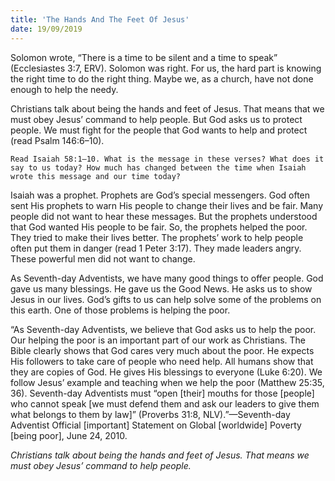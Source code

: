 ```yaml
---
title: 'The Hands And The Feet Of Jesus'
date: 19/09/2019
---
```


Solomon wrote, “There is a time to be silent and a time to speak” (Ecclesiastes 3:7, ERV). Solomon was right. For us, the hard part is knowing the right time to do the right thing. Maybe we, as a church, have not done enough to help the needy.

Christians talk about being the hands and feet of Jesus. That means that we must obey Jesus’ command to help people. But God asks us to protect people. We must fight for the people that God wants to help and protect (read Psalm 146:6–10). 

`Read Isaiah 58:1–10. What is the message in these verses? What does it say to us today? How much has changed between the time when Isaiah wrote this message and our time today?`

Isaiah was a prophet. Prophets are God’s special messengers. God often sent His prophets to warn His people to change their lives and be fair. Many people did not want to hear these messages. But the prophets understood that God wanted His people to be fair. So, the prophets helped the poor. They tried to make their lives better. The prophets’ work to help people often put them in danger (read 1 Peter 3:17). They made leaders angry. These powerful men did not want to change.

As Seventh-day Adventists, we have many good things to offer people. God gave us many blessings. He gave us the Good News. He asks us to show Jesus in our lives. God’s gifts to us can help solve some of the problems on this earth. One of those problems is helping the poor.

“As Seventh-day Adventists, we believe that God asks us to help the poor. Our helping the poor is an important part of our work as Christians. The Bible clearly shows that God cares very much about the poor. He expects His followers to take care of people who need help. All humans show that they are copies of God. He gives His blessings to everyone (Luke 6:20). We follow Jesus’ example and teaching when we help the poor (Matthew 25:35, 36). Seventh-day Adventists must “open [their] mouths for those [people] who cannot speak [we must defend them and ask our leaders to give them what belongs to them by law]” (Proverbs 31:8, NLV).”—Seventh-day Adventist Official [important] Statement on Global [worldwide] Poverty [being poor], June 24, 2010.

*Christians talk about being the hands and feet of Jesus. That means we must obey Jesus’ command to help people.*